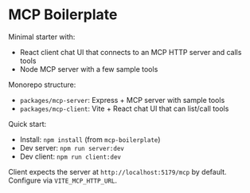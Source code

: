 # MCP Boilerplate

Minimal starter with:
- React client chat UI that connects to an MCP HTTP server and calls tools
- Node MCP server with a few sample tools

Monorepo structure:
- `packages/mcp-server`: Express + MCP server with sample tools
- `packages/mcp-client`: Vite + React chat UI that can list/call tools

Quick start:
- Install: `npm install` (from `mcp-boilerplate`)
- Dev server: `npm run server:dev`
- Dev client: `npm run client:dev`

Client expects the server at `http://localhost:5179/mcp` by default. Configure via `VITE_MCP_HTTP_URL`.

